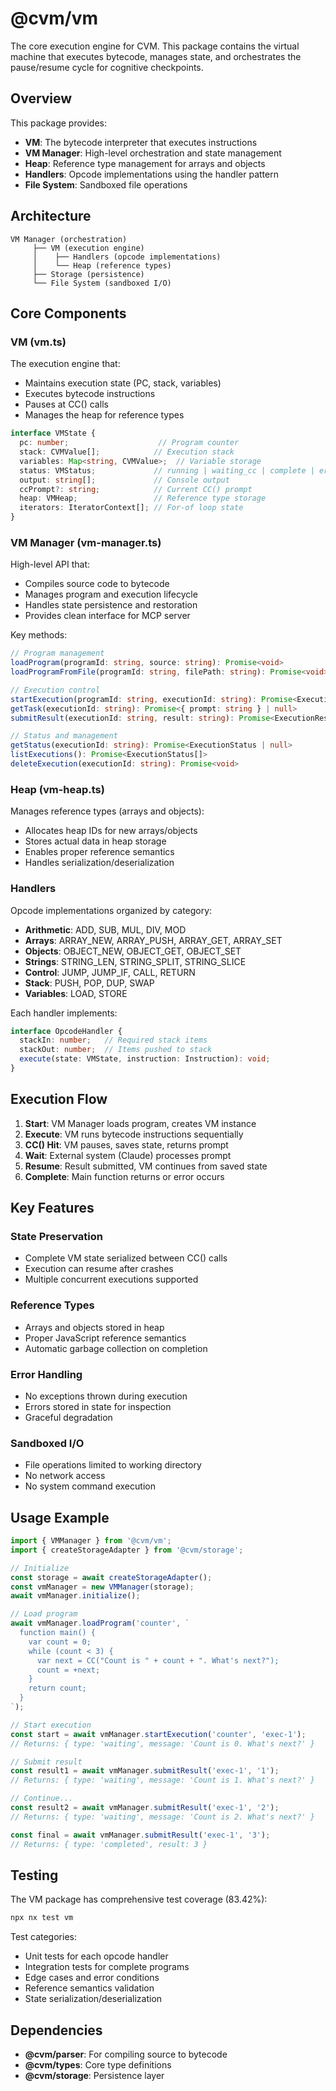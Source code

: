 # @cvm/vm

The core execution engine for CVM. This package contains the virtual machine that executes bytecode, manages state, and orchestrates the pause/resume cycle for cognitive checkpoints.

## Overview

This package provides:
- **VM**: The bytecode interpreter that executes instructions
- **VM Manager**: High-level orchestration and state management
- **Heap**: Reference type management for arrays and objects
- **Handlers**: Opcode implementations using the handler pattern
- **File System**: Sandboxed file operations

## Architecture

```
VM Manager (orchestration)
     ├── VM (execution engine)
     │    ├── Handlers (opcode implementations)
     │    └── Heap (reference types)
     ├── Storage (persistence)
     └── File System (sandboxed I/O)
```

## Core Components

### VM (vm.ts)

The execution engine that:
- Maintains execution state (PC, stack, variables)
- Executes bytecode instructions
- Pauses at CC() calls
- Manages the heap for reference types

```typescript
interface VMState {
  pc: number;                    // Program counter
  stack: CVMValue[];            // Execution stack
  variables: Map<string, CVMValue>;  // Variable storage
  status: VMStatus;             // running | waiting_cc | complete | error
  output: string[];             // Console output
  ccPrompt?: string;            // Current CC() prompt
  heap: VMHeap;                 // Reference type storage
  iterators: IteratorContext[]; // For-of loop state
}
```

### VM Manager (vm-manager.ts)

High-level API that:
- Compiles source code to bytecode
- Manages program and execution lifecycle
- Handles state persistence and restoration
- Provides clean interface for MCP server

Key methods:
```typescript
// Program management
loadProgram(programId: string, source: string): Promise<void>
loadProgramFromFile(programId: string, filePath: string): Promise<void>

// Execution control
startExecution(programId: string, executionId: string): Promise<ExecutionResult>
getTask(executionId: string): Promise<{ prompt: string } | null>
submitResult(executionId: string, result: string): Promise<ExecutionResult>

// Status and management
getStatus(executionId: string): Promise<ExecutionStatus | null>
listExecutions(): Promise<ExecutionStatus[]>
deleteExecution(executionId: string): Promise<void>
```

### Heap (vm-heap.ts)

Manages reference types (arrays and objects):
- Allocates heap IDs for new arrays/objects
- Stores actual data in heap storage
- Enables proper reference semantics
- Handles serialization/deserialization

### Handlers

Opcode implementations organized by category:
- **Arithmetic**: ADD, SUB, MUL, DIV, MOD
- **Arrays**: ARRAY_NEW, ARRAY_PUSH, ARRAY_GET, ARRAY_SET
- **Objects**: OBJECT_NEW, OBJECT_GET, OBJECT_SET
- **Strings**: STRING_LEN, STRING_SPLIT, STRING_SLICE
- **Control**: JUMP, JUMP_IF, CALL, RETURN
- **Stack**: PUSH, POP, DUP, SWAP
- **Variables**: LOAD, STORE

Each handler implements:
```typescript
interface OpcodeHandler {
  stackIn: number;   // Required stack items
  stackOut: number;  // Items pushed to stack
  execute(state: VMState, instruction: Instruction): void;
}
```

## Execution Flow

1. **Start**: VM Manager loads program, creates VM instance
2. **Execute**: VM runs bytecode instructions sequentially
3. **CC() Hit**: VM pauses, saves state, returns prompt
4. **Wait**: External system (Claude) processes prompt
5. **Resume**: Result submitted, VM continues from saved state
6. **Complete**: Main function returns or error occurs

## Key Features

### State Preservation
- Complete VM state serialized between CC() calls
- Execution can resume after crashes
- Multiple concurrent executions supported

### Reference Types
- Arrays and objects stored in heap
- Proper JavaScript reference semantics
- Automatic garbage collection on completion

### Error Handling
- No exceptions thrown during execution
- Errors stored in state for inspection
- Graceful degradation

### Sandboxed I/O
- File operations limited to working directory
- No network access
- No system command execution

## Usage Example

```typescript
import { VMManager } from '@cvm/vm';
import { createStorageAdapter } from '@cvm/storage';

// Initialize
const storage = await createStorageAdapter();
const vmManager = new VMManager(storage);
await vmManager.initialize();

// Load program
await vmManager.loadProgram('counter', `
  function main() {
    var count = 0;
    while (count < 3) {
      var next = CC("Count is " + count + ". What's next?");
      count = +next;
    }
    return count;
  }
`);

// Start execution
const start = await vmManager.startExecution('counter', 'exec-1');
// Returns: { type: 'waiting', message: 'Count is 0. What's next?' }

// Submit result
const result1 = await vmManager.submitResult('exec-1', '1');
// Returns: { type: 'waiting', message: 'Count is 1. What's next?' }

// Continue...
const result2 = await vmManager.submitResult('exec-1', '2');
// Returns: { type: 'waiting', message: 'Count is 2. What's next?' }

const final = await vmManager.submitResult('exec-1', '3');
// Returns: { type: 'completed', result: 3 }
```

## Testing

The VM package has comprehensive test coverage (83.42%):

```bash
npx nx test vm
```

Test categories:
- Unit tests for each opcode handler
- Integration tests for complete programs
- Edge cases and error conditions
- Reference semantics validation
- State serialization/deserialization

## Dependencies

- **@cvm/parser**: For compiling source to bytecode
- **@cvm/types**: Core type definitions
- **@cvm/storage**: Persistence layer